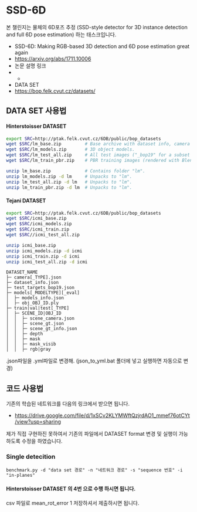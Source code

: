 # SSD-6D
본 챌린지는 물체의 6D포즈 추정 (SSD-style detector for 3D instance detection and full 6D pose estimation) 하는 태스크입니다.
* SSD-6D: Making RGB-based 3D detection and 6D pose estimation great again
* https://arxiv.org/abs/1711.10006
* 논문 설명 링크
* -
* DATA SET
* https://bop.felk.cvut.cz/datasets/

## DATA SET 사용법
#### Hinterstoisser DATASET
```bash
export SRC=http://ptak.felk.cvut.cz/6DB/public/bop_datasets
wget $SRC/lm_base.zip         # Base archive with dataset info, camera parameters, etc.
wget $SRC/lm_models.zip       # 3D object models.
wget $SRC/lm_test_all.zip     # All test images ("_bop19" for a subset used in the BOP Challenge 2019/2020).
wget $SRC/lm_train_pbr.zip    # PBR training images (rendered with BlenderProc4BOP).

unzip lm_base.zip             # Contains folder "lm".
unzip lm_models.zip -d lm     # Unpacks to "lm".
unzip lm_test_all.zip -d lm   # Unpacks to "lm".
unzip lm_train_pbr.zip -d lm  # Unpacks to "lm".
```
#### Tejani DATASET
```bash
export SRC=http://ptak.felk.cvut.cz/6DB/public/bop_datasets
wget $SRC/icmi_base.zip       
wget $SRC/icmi_models.zip    
wget $SRC/icmi_train.zip   
wget $SRC//icmi_test_all.zip  

unzip icmi_base.zip   
unzip icmi_models.zip -d icmi   
unzip icmi_train.zip -d icmi  
unzip icmi_test_all.zip -d icmi  
```
```
DATASET_NAME
├─ camera[_TYPE].json
├─ dataset_info.json
├─ test_targets_bop19.json
├─ models[_MODELTYPE][_eval]
│  ├─ models_info.json
│  ├─ obj_OBJ_ID.ply
├─ train|val|test[_TYPE]
│  ├─ SCENE_ID|OBJ_ID
│  │  ├─ scene_camera.json
│  │  ├─ scene_gt.json
│  │  ├─ scene_gt_info.json
│  │  ├─ depth
│  │  ├─ mask
│  │  ├─ mask_visib
│  │  ├─ rgb|gray
```
.json파일을 .yml파일로 변경해.
(json_to_yml.bat 폴더에 넣고 실행하면 자동으로 변경)

## 코드 사용법

기존의 학습된 네트워크를 다음의 링크에서 받으면 됩니다.

* https://drive.google.com/file/d/1xSCv2KLYMWftQzjrdAO1_mmef76otCYt/view?usp=sharing

제가 직접 구현하진 못하여서 기존의 파일에서 DATASET format 변경 및 실행이 가능하도록 수정을 하였습니다.

### Single detecition
```
benchmark.py -d "data set 경로" -n "네트워크 경로" -s "sequence 번호" -i "in-planes"
```

#### Hinterstoisser DATASET 의 4번 으로 수행 하시면 됩니다.
csv 파일로 mean_rot_error 1 저장하셔서 제출하시면 됩니다.
